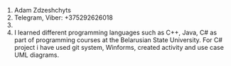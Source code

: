 1. Adam Zdzeshchyts
2. Telegram, Viber: +375292626018
3. 
4. I learned different programming languages such as C++, Java, C# as part of programming courses at the Belarusian State University. For C# project i have used git system, Winforms, created activity and use case UML diagrams.
